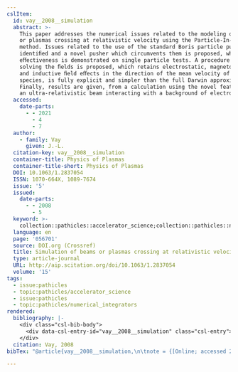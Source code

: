 ```yaml
---
cslItem:
  id: vay__2008__simulation
  abstract: >-
    This paper addresses the numerical issues related to the modeling of beams
    or plasmas crossing at relativistic velocity using the Particle-In-Cell
    method. Issues related to the use of the standard Boris particle pusher are
    identiﬁed and a novel pusher which circumvents them is proposed, whose
    eﬀectiveness is demonstrated on single particle tests. A procedure for
    solving the ﬁelds is proposed, which retains electrostatic, magnetostatic
    and inductive ﬁeld eﬀects in the direction of the mean velocity of the
    species, is fully explicit and simpler than the full Darwin approximation.
    Finally, results are given, from a calculation using the novel features, of
    an ultra-relativistic beam interacting with a background of electrons.
  accessed:
    date-parts:
      - - 2021
        - 4
        - 7
  author:
    - family: Vay
      given: J.-L.
  citation-key: vay__2008__simulation
  container-title: Physics of Plasmas
  container-title-short: Physics of Plasmas
  DOI: 10.1063/1.2837054
  ISSN: 1070-664X, 1089-7674
  issue: '5'
  issued:
    date-parts:
      - - 2008
        - 5
  keyword: >-
    collection::pathicles::accelerator_science;collection::pathicles::numerical_integrators
  language: en
  page: '056701'
  source: DOI.org (Crossref)
  title: Simulation of beams or plasmas crossing at relativistic velocity
  type: article-journal
  URL: http://aip.scitation.org/doi/10.1063/1.2837054
  volume: '15'
tags:
  - issue:pathicles
  - topic:pathicles/accelerator_science
  - issue:pathicles
  - topic:pathicles/numerical_integrators
rendered:
  bibliography: |-
    <div class="csl-bib-body">
      <div data-csl-entry-id="vay__2008__simulation" class="csl-entry">Vay, J.-L. 2008 “Simulation of beams or plasmas crossing at relativistic velocity,” <i>Physics of Plasmas</i>, 15(5), p. 056701. doi:10.1063/1.2837054.</div>
    </div>
  citation: Vay, 2008
bibTex: "@article{vay__2008__simulation,\n\tnote = {[Online; accessed 2021-04-07]},\n\tauthor = {Vay, J.-L.},\n\tjournal = {Physics of Plasmas},\n\tnumber = {5},\n\tyear = {2008},\n\tmonth = {5},\n\tpages = {056701},\n\ttitle = {Simulation of beams or plasmas crossing at relativistic velocity},\n\thowpublished = {http://aip.scitation.org/doi/10.1063/1.2837054},\n\tvolume = {15},\n}\n\n"

---
```

